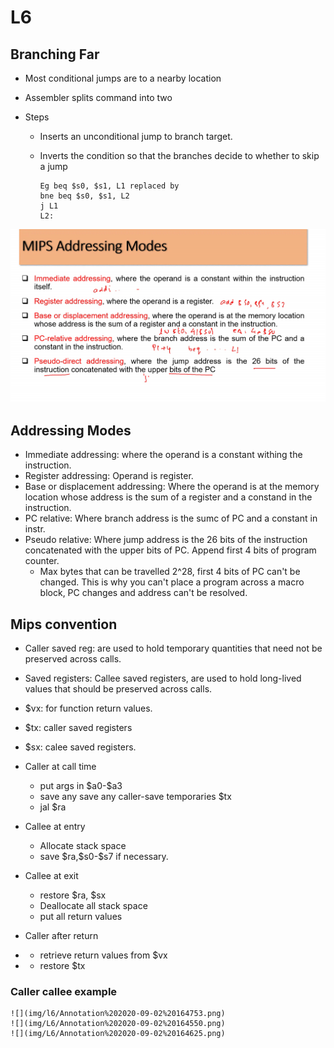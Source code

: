 # L6

## Branching Far

-   Most conditional jumps are to a nearby location
-   Assembler splits command into two
-   Steps

    -   Inserts an unconditional jump to branch target.
    -   Inverts the condition so that the branches decide to whether to skip a jump

            Eg beq $s0, $s1, L1 replaced by
            bne beq $s0, $s1, L2
            j L1
            L2:

![](img/L6/Annotation%202020-09-02%20161349.png)

## Addressing Modes

-   Immediate addressing: where the operand is a constant withing the instruction.
-   Register addressing: Operand is register.
-   Base or displacement addressing: Where the operand is at the memory location whose address is the sum of a register and a constand in the instruction.
-   PC relative: Where branch address is the sumc of PC and a constant in instr.
-   Pseudo relative: Where jump address is the 26 bits of the instruction concatenated with the upper bits of PC. Append first 4 bits of program counter.
    -   Max bytes that can be travelled 2^28, first 4 bits of PC can't be changed. This is why you can't place a program across a macro block, PC changes and address can't be resolved.

## Mips convention

-   Caller saved reg: are used to hold temporary quantities that need not be preserved across calls.
-   Saved registers: Callee saved registers, are used to hold long-lived values that should be preserved across calls.
-   \$vx: for function return values.
-   \$tx: caller saved registers
-   \$sx: calee saved registers.

-   Caller at call time
    -   put args in \$a0-\$a3
    -   save any save any caller-save temporaries \$tx
    -   jal \$ra
-   Callee at entry
    -   Allocate stack space
    -   save \$ra,\$s0-\$s7 if necessary.
-   Callee at exit
    -   restore $ra, $sx
    -   Deallocate all stack space
    -   put all return values
-   Caller after return
-   -   retrieve return values from \$vx
-   -   restore \$tx

### Caller callee example

    ![](img/l6/Annotation%202020-09-02%20164753.png)
    ![](img/L6/Annotation%202020-09-02%20164550.png)
    ![](img/L6/Annotation%202020-09-02%20164625.png)
